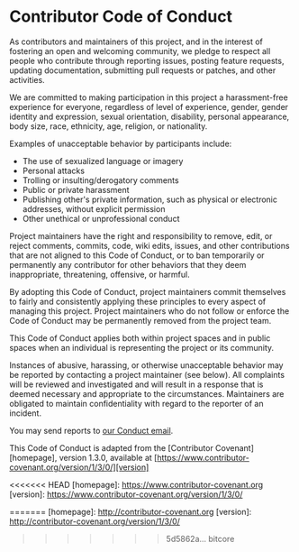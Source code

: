 # Contributor Code of Conduct

As contributors and maintainers of this project, and in the interest of
fostering an open and welcoming community, we pledge to respect all people who
contribute through reporting issues, posting feature requests, updating
documentation, submitting pull requests or patches, and other activities.

We are committed to making participation in this project a harassment-free
experience for everyone, regardless of level of experience, gender, gender
identity and expression, sexual orientation, disability, personal appearance,
body size, race, ethnicity, age, religion, or nationality.

Examples of unacceptable behavior by participants include:

* The use of sexualized language or imagery
* Personal attacks
* Trolling or insulting/derogatory comments
* Public or private harassment
* Publishing other's private information, such as physical or electronic
  addresses, without explicit permission
* Other unethical or unprofessional conduct

Project maintainers have the right and responsibility to remove, edit, or
reject comments, commits, code, wiki edits, issues, and other contributions
that are not aligned to this Code of Conduct, or to ban temporarily or
permanently any contributor for other behaviors that they deem inappropriate,
threatening, offensive, or harmful.

By adopting this Code of Conduct, project maintainers commit themselves to
fairly and consistently applying these principles to every aspect of managing
this project. Project maintainers who do not follow or enforce the Code of
Conduct may be permanently removed from the project team.

This Code of Conduct applies both within project spaces and in public spaces
when an individual is representing the project or its community.

Instances of abusive, harassing, or otherwise unacceptable behavior may be
reported by contacting a project maintainer (see below). All
complaints will be reviewed and investigated and will result in a response that
is deemed necessary and appropriate to the circumstances. Maintainers are
obligated to maintain confidentiality with regard to the reporter of an
incident.

You may send reports to [our Conduct email](mailto:fair-exchange@protonmail.com).


This Code of Conduct is adapted from the [Contributor Covenant][homepage],
version 1.3.0, available at
[https://www.contributor-covenant.org/version/1/3/0/][version]

<<<<<<< HEAD
[homepage]: https://www.contributor-covenant.org
[version]: https://www.contributor-covenant.org/version/1/3/0/

=======
[homepage]: http://contributor-covenant.org
[version]: http://contributor-covenant.org/version/1/3/0/
>>>>>>> 5d5862a... bitcore
